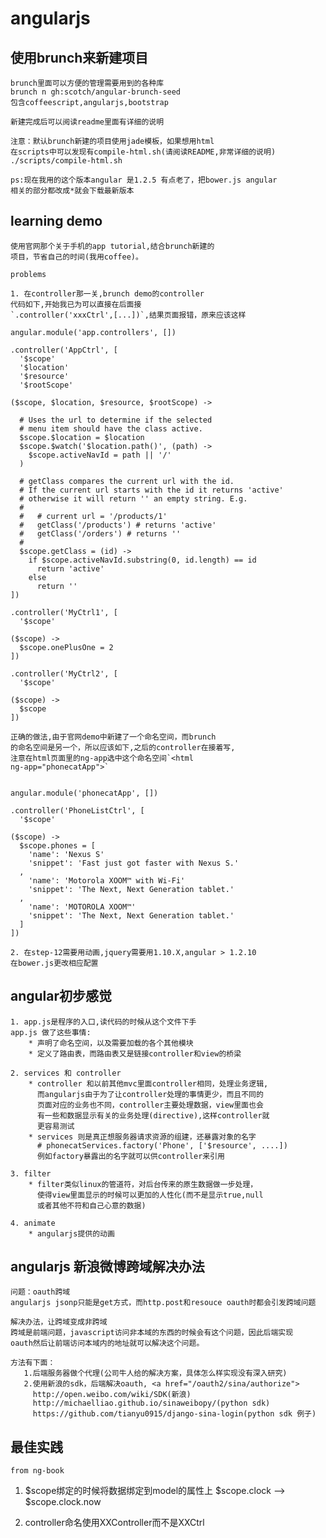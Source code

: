 angularjs
===

使用brunch来新建项目
---
    brunch里面可以方便的管理需要用到的各种库
    brunch n gh:scotch/angular-brunch-seed
    包含coffeescript,angularjs,bootstrap

    新建完成后可以阅读readme里面有详细的说明

    注意：默认brunch新建的项目使用jade模板，如果想用html
    在scripts中可以发现有compile-html.sh(请阅读README,非常详细的说明)
    ./scripts/compile-html.sh

    ps:现在我用的这个版本angular 是1.2.5 有点老了，把bower.js angular
    相关的部分都改成*就会下载最新版本



learning demo
---
    使用官网那个关于手机的app tutorial,结合brunch新建的
    项目，节省自己的时间(我用coffee)。

    problems

    1. 在controller那一关,brunch demo的controller
    代码如下,开始我已为可以直接在后面接 
    `.controller('xxxCtrl',[...])`,结果页面报错，原来应该这样

    angular.module('app.controllers', [])

    .controller('AppCtrl', [
      '$scope'
      '$location'
      '$resource'
      '$rootScope'

    ($scope, $location, $resource, $rootScope) ->

      # Uses the url to determine if the selected
      # menu item should have the class active.
      $scope.$location = $location
      $scope.$watch('$location.path()', (path) ->
        $scope.activeNavId = path || '/'
      )

      # getClass compares the current url with the id.
      # If the current url starts with the id it returns 'active'
      # otherwise it will return '' an empty string. E.g.
      #
      #   # current url = '/products/1'
      #   getClass('/products') # returns 'active'
      #   getClass('/orders') # returns ''
      #
      $scope.getClass = (id) ->
        if $scope.activeNavId.substring(0, id.length) == id
          return 'active'
        else
          return ''
    ])

    .controller('MyCtrl1', [
      '$scope'

    ($scope) ->
      $scope.onePlusOne = 2
    ])

    .controller('MyCtrl2', [
      '$scope'

    ($scope) ->
      $scope
    ])
    
    正确的做法,由于官网demo中新建了一个命名空间，而brunch
    的命名空间是另一个，所以应该如下,之后的controller在接着写,
    注意在html页面里的ng-app选中这个命名空间`<html
    ng-app="phonecatApp">`
    

    angular.module('phonecatApp', [])

    .controller('PhoneListCtrl', [
      '$scope'

    ($scope) ->
      $scope.phones = [
        'name': 'Nexus S'
        'snippet': 'Fast just got faster with Nexus S.'
      ,
        'name': 'Motorola XOOM™ with Wi-Fi'
        'snippet': 'The Next, Next Generation tablet.'
      ,
        'name': 'MOTOROLA XOOM™'
        'snippet': 'The Next, Next Generation tablet.'
      ]
    ])

    2. 在step-12需要用动画,jquery需要用1.10.X,angular > 1.2.10
    在bower.js更改相应配置

angular初步感觉
---

    1. app.js是程序的入口,读代码的时候从这个文件下手
    app.js 做了这些事情:
        * 声明了命名空间，以及需要加载的各个其他模块
        * 定义了路由表，而路由表又是链接controller和view的桥梁

    2. services 和 controller
        * controller 和以前其他mvc里面controller相同，处理业务逻辑,
          而angularjs由于为了让controller处理的事情更少，而且不同的
          页面对应的业务也不同，controller主要处理数据，view里面也会
          有一些和数据显示有关的业务处理(directive),这样controller就
          更容易测试
        * services 则是真正想服务器请求资源的组建，还暴露对象的名字
          # phonecatServices.factory('Phone', ['$resource', ....])
          例如factory暴露出的名字就可以供controller来引用

    3. filter
        * filter类似linux的管道符，对后台传来的原生数据做一步处理，
          使得view里面显示的时候可以更加的人性化(而不是显示true,null
          或者其他不符和自己心意的数据)

    4. animate
        * angularjs提供的动画

angularjs 新浪微博跨域解决办法
---
    问题：oauth跨域
    angularjs jsonp只能是get方式，而http.post和resouce oauth时都会引发跨域问题

    解决办法，让跨域变成非跨域
    跨域是前端问题，javascript访问非本域的东西的时候会有这个问题，因此后端实现
    oauth然后让前端访问本域内的地址就可以解决这个问题。

    方法有下面：
       1.后端服务器做个代理(公司牛人给的解决方案，具体怎么样实现没有深入研究) 
       2.使用新浪的sdk，后端解决oauth, <a href="/oauth2/sina/authorize">
         http://open.weibo.com/wiki/SDK(新浪) 
         http://michaelliao.github.io/sinaweibopy/(python sdk)
         https://github.com/tianyu0915/django-sina-login(python sdk 例子)

最佳实践
---
    from ng-book

1. $scope绑定的时候将数据绑定到model的属性上
    $scope.clock  --> $scope.clock.now

2. controller命名使用XXController而不是XXCtrl
